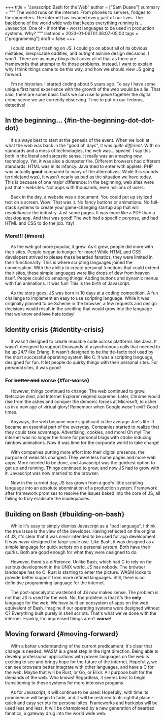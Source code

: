 +++
title = "Javascript: Bash for the Web"
author = ["Sam Duane"]
summary = """
  The world runs on the internet. From phones to servers, fridges to thermometers. The internet has invaded every
  part of our lives. The backbone of the world wide web that keeps everything running is... Javascript. One of - if not
  **the** - worst languages to be used in production systems. Why?
  """
lastmod = 2023-01-06T01:36:07-05:00
tags = ["programming"]
draft = false
+++

&emsp; I could start by trashing on JS. I could go on about all of its obvious mistakes, inexplicable oddities, and
outright asinine design decisions. I won't. There are as many blogs that cover all of that as there are frameworks that
attempt to fix those problems. Instead, I want to explain why I think things came to be this way, and how we should view
JS going forward.

&emsp; I'm no historian. I started coding about 5 years ago. To say I have some unique first hand experience with the growth of
the web would be a lie. That said, there are some basic facts we can use to piece together the digital crime scene we are
currently observing. Time to put on our fedoras, detective!


## In the beginning... {#in-the-beginning-dot-dot-dot}

&emsp; It's always best to start at the genesis of the event. When we look at what the web was back in the "good ol' days", it
was _quite different_. With no standards and a mess of technologies, the web was... _special_. I say this both in the
literal and sarcastic sense. It really was an amazing new technology. Yet, it was also a dumpster fire. Different
browsers had different standards. HTML was in its infancy. Java tried to enter with applets. PHP was actually **good** compared
to many of the alternatives. While this sounds terrible(and was), it wasn't nearly as bad as the situation we have
today. This is because of one major difference: in the beginning, web sites were just that - websites. Not apps with
thousands, even millions of users.

&emsp; Back in the day, a website was a document. You could put up stylized text on a screen. Wow! That was it. No fancy
buttons or animations. No full-stack systems to create your game-changing startup app that will _revolutionize_ the
industry. Just some pages. It was more like a PDF than a desktop app. And that was good! The web had a specific purpose,
and had HTML and CSS to do the job. Yay!


### More!!! {#more}

&emsp; As the web got more popular, it grew. As it grew, people did more with their sites. People began to hunger for more!
While HTML and CSS developers strived to please these bearded fanatics, they were limited in their functionality. This is where scripting languages
joined the conversation. With the ability to create personal functions that could extend their sites, these simple
languages were like drops of dew from heaven itself. People could do amazing things! Adding buttons and dynamic menus
with fun animations. It was fun! This is the birth of Javascript.

&emsp; As the story goes, JS was born in 10 days at a coding competition. A fun challenge to implement an easy to use scripting
language. While it was originally planned to be Scheme in the browser, a few requests and design decisions would result
in the seedling that would grow into the language that we know and ~~love~~ hate today!


## Identity crisis {#identity-crisis}

&emsp; It wasn't designed to create reusable code across platforms like Java. It wasn't designed to support thousands of
asynchronous calls that needed to be up 24/7 like Erlang. It wasn't designed to be the de-facto tool used by the most
successful operating system like C. It was a scripting language, designed for fun. It let people do quirky things with
their personal sites. For personal sites, it was good!


### For ~~better and~~ worse {#for-worse}

&emsp; However, things continued to change. The web continued to grow. Netscape died, and Internet Explorer reigned supreme.
Later, Chrome would rise from the ashes and conquer the demonic forces at Microsoft, to usher us in a new age of virtual
glory! Remember when Google _wasn't_ evil? Good times.

&emsp; Anyways, the web became more significant in the average Joe's life. It became an essential part of the everyday.
Companies started to realize that they could take advantage. Advertising, cookies, and more! Oh my! The internet
was no longer the home for personal blogs with stroke inducing rainbow animations. Now it was time for the
corporate world to take charge!

&emsp; With companies putting more effort into their digital presence, the purpose of websites changed. They were less
home pages and more web apps. More needed to be done, and Javascript was the quickest option to get up and running.
Things continued to grow, and now JS had to grow with it. Javascript was now married to the browser.

&emsp; Now in the current day, JS has grown from a goofy little scripting language into an absolute abomination of a
production system. Framework after framework promises to resolve the issues baked into the core of JS, all failing to
truly eradicate the inadequacies.


## Building on Bash {#building-on-bash}

&emsp; While it's easy to simply dismiss Javascript as a "bad language", I think the true issue is the view of the
developer. Having reflected on the origins of JS, it's clear that it was _never_ intended to be used for app
development. It was _never_ designed for large scale use. Like Bash, it was designed as a simple language for quick
scripts on a personal system. Both have their quirks. Both are good enough for what they were designed to do.

&emsp; However, there's a difference. Unlike Bash, which had C to rely on for serious development in the UNIX
world, JS has nobody. The browser landscape has no C. Rust is starting to enter the picture. WASM looks to
provide better support from more refined languages. Still, there is no definitive programming language for the internet.

&emsp; The post-apocalyptic wasteland of JS now makes sense. The problem is not that JS is used for the web. No, the
problem is that it's the **only** language for the web. We have built an ecosystem of apps on the web equivalent of Bash. Imagine
if our operating systems were designed without C? Everything built purely in shell scripts. That's what we've done with the
internet. Frankly, I'm impressed things aren't **worse**!


## Moving forward {#moving-forward}

&emsp; With a better understanding of the current predicament, it's clear that change is needed. WASM is a great step in
the right direction. Being able to develop professional applications with proven languages on the web is exciting to see
and brings hope for the future of the internet. Hopefully, we can see browsers better integrate with other languages,
and have a C for the web. Maybe that will be Rust, or Go, or Elixir. All purpose built for the demands of the web. Who knows!
Regardless, it seems best to begin transitioning to these systems for more intensive progams.

&emsp; As for Javascript, it will continue to be used. Hopefully, with time its prominence will begin to fade, and it
will be restored to its rightful place - quick and easy scripts for personal sites. Frameworks and hackjobs will be
used less and less. It will be championed by a new generation of bearded fanatics, a gateway drug into the world wide web.

